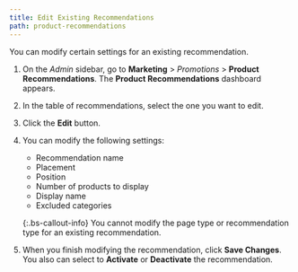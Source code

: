 ```yaml
---
title: Edit Existing Recommendations
path: product-recommendations
---
```


You can modify certain settings for an existing recommendation.

1. On the _Admin_ sidebar, go to **Marketing** > _Promotions_ > **Product Recommendations**. The **Product Recommendations** dashboard appears.

1. In the table of recommendations, select the one you want to edit.

1. Click the **Edit** button.

1. You can modify the following settings:

    -  Recommendation name
    -  Placement
    -  Position
    -  Number of products to display
    -  Display name
    -  Excluded categories

    {:.bs-callout-info}
    You cannot modify the page type or recommendation type for an existing recommendation.

1. When you finish modifying the recommendation, click **Save Changes**. You also can select to **Activate** or **Deactivate** the recommendation.
